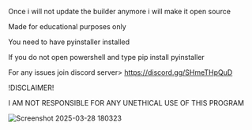 Once i will not update the builder anymore i will make it open source 

Made for educational purposes only

You need to have pyinstaller installed

If you do not open powershell and type pip install pyinstaller

For any issues join discord server> https://discord.gg/SHmeTHpQuD

!DISCLAIMER!

I AM NOT RESPONSIBLE FOR ANY UNETHICAL USE OF THIS PROGRAM



![Screenshot 2025-03-28 180323](https://github.com/user-attachments/assets/944d2f1b-4fb2-43f8-aa24-0ec52321a446)
